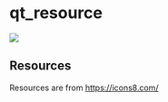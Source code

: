 # qt_resource
[![](https://img.shields.io/badge/Resources-icons8-blue?style=flat-square)](https://icons8.com/icons)

## Resources
Resources are from https://icons8.com/
